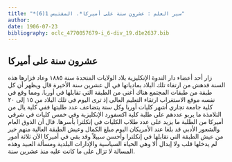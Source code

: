 ```yaml
---
title: "*سير العلم : عشرون سنة على أميركا*. المقتبس 1(6)"
author: 
date: 1906-07-23
bibliography: oclc_4770057679-i_6-div_19.d1e2637.bib
---
```




##  عشرون سنة على أميركا 


 زار  أحد  أعضاء دار الندوة الإنكليزية بلاد الولايات المتحدة سنة  ١٨٨٥  وعاد فزارها هذه السنة فدهش من ارتقاء تلك البلاد بمادياتها في ال  عشرين  سنة الأخيرة قال ويظهر أن كل طبقة من طبقات المجتمع هناك أغنى من الطبقة التي تقابلها في أوربا. ومما وقع في نفسه   موقع الاستغراب ارتقاء التعليم العالي إذ ترى اليوم في تلك البلاد من  ١٥  إلى  ٢٠  كلية جامعة تجاري أشهر كليات أوربا وكل سنة يتضاعف عدد طلبتها ففي كلية يال من التلامذة ما يربو عددهم على طلبة كلية اكسفورد الإنكليزية وفي  خمس  كليات في شرقي أميركا من الطلبة ما يزيد على عدد طلاب الكليات في إنكلترا بأسرها. قال أن الذوق العام والشعور الأدبي قد بلغا عند الأمريكان اليوم مبلغ الكمال وعيش الطبقة العالية منهم خير من عيش الطبقة التي تقابلها في إنكلترا وأحسن سبيلاً وقد بقي في أميركا الآن  ثلاثة  أمور لم يدخلها قلب ولا إبدال ألا وهي الحياة السياسية والإدارات البلدية ومسألة العبيد وهذه المسالة لا تزال على ما كانت عليه منذ  عشرين  سنة. 
